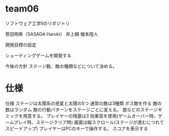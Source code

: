 # team06
ソフトウェア工学Ⅱのリポジトリ

笹田明希（SASADA Haruki）
井上頼
榎本陸人

開発目標の設定

シューティングゲームを開発する

今後の方針
ステージ数、敵の種類などについて決める。
# 仕様
仕様
ステージは太陽系の惑星と太陽の5つ
通常の敵は3種類
ボス敵を作る
敵の数はランダム
敵の行動パターンをステージごとに変える。
罠などのステージギミックを用意する。
プレイヤーの残基は3
効果音を使用(ゲームオーバー時、ゲームプレイ時、ステージクリア時)
画面は縦スクロール(ステージが進むにつれてスピードアップ)
プレイヤーはPCのキーで操作する。
スコアを表示する



